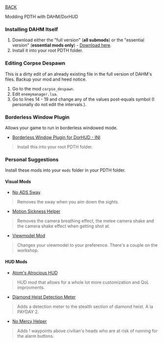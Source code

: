 
[BACK](..)

Modding PDTH with DAHM/DorHUD

### Installing DAHM Itself
1. Download either the "full version" (**all submods**) or the "essential version" (**essential mods only**) - [Download here](https://steamcommunity.com/groups/dahm4pd/discussions/3/3810655600549061009/#:~:text=redist.x86.exe-,latest%20version,-Download%201.16).
2. Install it into your root PDTH folder.

### Editing Corpse Despawn
This is a dirty edit of an already existing file in the full version of DAHM's files. Backup your mod and heed notice.
1. Go to the mod `corpse_despawn`.
2. Edit `enemymanager.lua`.
3. Go to lines 14 - 19 and change any of the values post-equals symbol (I personally do not edit the intervals.).

### Borderless Window Plugin
Allows your game to run in borderless windowed mode.

- [Borderless Window Plugin for DorHUD - INI](./dl/pdthhook.ini)
> Install this into your root PDTH folder.

### Personal Suggestions
Install these mods into your `mods` folder in your PDTH folder.

#### Visual Mods
- [No ADS Sway](https://modworkshop.net/mod/38786)
> Removes the sway when you aim down the sights.
- [Motion Sickness Helper](https://modworkshop.net/mod/40746)
> Removes the camera breathing effect, the melee camera shake and the camera shake effect when getting shot at.
- [Viewmodel Mod](https://modworkshop.net/game/pdth/mods?query=viewmodel)
> Changes your viewmodel to your preference. There's a couple on the workshop.

#### HUD Mods
- [Atom's Atrocious HUD](https://modworkshop.net/mod/50173)
> HUD mod that allows for a whole lot more customization and QoL improvments.
- [Diamond Heist Detection Meter](https://modworkshop.net/mod/34123)
> Adds a detection meter to the stealth section of diamond heist. A la PAYDAY 2.
- [No Mercy Helper](https://modworkshop.net/mod/34152)
> Adds ! waypoints above civilian's heads who are at risk of running for the alarm buttons.